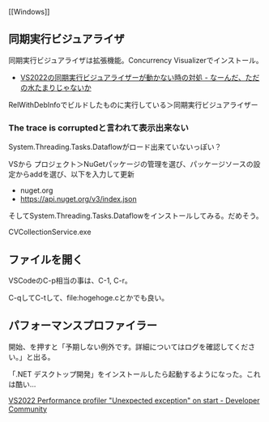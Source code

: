 [[Windows]]

## 同期実行ビジュアライザ

同期実行ビジュアライザは拡張機能。Concurrency Visualizerでインストール。

- [VS2022の同期実行ビジュアライザーが動かない時の対処 - なーんだ、ただの水たまりじゃないか](https://karino2.github.io/2023/10/19/vs2022_concurrency_visualizer.html)

RelWithDebInfoでビルドしたものに実行している＞同期実行ビジュアライザー

### The trace is corruptedと言われて表示出来ない

System.Threading.Tasks.Dataflowがロード出来ていないっぽい？

VSから プロジェクト＞NuGetパッケージの管理を選び、パッケージソースの設定からaddを選び、以下を入力して更新

- nuget.org
- https://api.nuget.org/v3/index.json

そしてSystem.Threading.Tasks.Dataflowをインストールしてみる。だめそう。

CVCollectionService.exe

## ファイルを開く

VSCodeのC-p相当の事は、C-1, C-r。

C-qしてC-tして、file:hogehoge.cとかでも良い。

## パフォーマンスプロファイラー

開始、を押すと「予期しない例外です。詳細についてはログを確認してください。」と出る。

「.NET デスクトップ開発」をインストールしたら起動するようになった。これは酷い…

[VS2022 Performance profiler "Unexpected exception" on start - Developer Community](https://developercommunity.visualstudio.com/t/VS2022-Performance-profiler-Unexpected-/10795500)